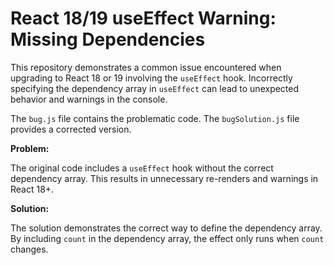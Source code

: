 # React 18/19 useEffect Warning: Missing Dependencies

This repository demonstrates a common issue encountered when upgrading to React 18 or 19 involving the `useEffect` hook.  Incorrectly specifying the dependency array in `useEffect` can lead to unexpected behavior and warnings in the console.

The `bug.js` file contains the problematic code. The `bugSolution.js` file provides a corrected version.

**Problem:**

The original code includes a `useEffect` hook without the correct dependency array.  This results in unnecessary re-renders and warnings in React 18+. 

**Solution:**

The solution demonstrates the correct way to define the dependency array.  By including `count` in the dependency array, the effect only runs when `count` changes.